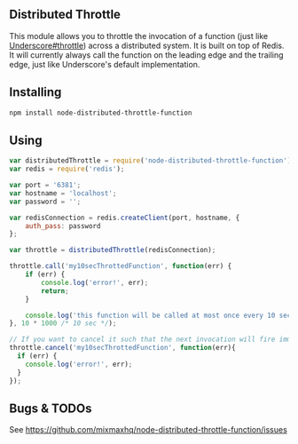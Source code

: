## Distributed Throttle

This module allows you to throttle the invocation of a function (just like [Underscore#throttle](http://underscorejs.org/#throttle)) across a distributed system. It is built on top of Redis. It will currently always call the function on the leading edge and the trailing edge, just like Underscore's default implementation.

## Installing 

```bash
npm install node-distributed-throttle-function
```

## Using

```js
var distributedThrottle = require('node-distributed-throttle-function');
var redis = require('redis');

var port = '6381';
var hostname = 'localhost';
var password = '';

var redisConnection = redis.createClient(port, hostname, {
	auth_pass: password
};

var throttle = distributedThrottle(redisConnection);

throttle.call('my10secThrottedFunction', function(err) {
	if (err) {
		console.log('error!', err);
		return;
	}

	console.log('this function will be called at most once every 10 seconds.');
}, 10 * 1000 /* 10 sec */);

// If you want to cancel it such that the next invocation will fire immediately.
throttle.cancel('my10secThrottedFunction', function(err){
  if (err) {
    console.log('error!', err);
  } 
});

```

## Bugs & TODOs

See <https://github.com/mixmaxhq/node-distributed-throttle-function/issues>
